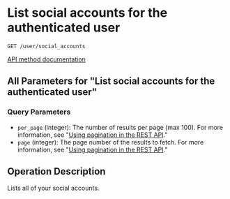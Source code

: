# List social accounts for the authenticated user

`GET /user/social_accounts`

[API method documentation](https://docs.github.com/rest/users/social-accounts#list-social-accounts-for-the-authenticated-user)

## All Parameters for "List social accounts for the authenticated user"

### Query Parameters

- `per_page` (integer): The number of results per page (max 100). For more information, see "[Using pagination in the REST API](https://docs.github.com/rest/using-the-rest-api/using-pagination-in-the-rest-api)."
- `page` (integer): The page number of the results to fetch. For more information, see "[Using pagination in the REST API](https://docs.github.com/rest/using-the-rest-api/using-pagination-in-the-rest-api)."

## Operation Description

Lists all of your social accounts.
